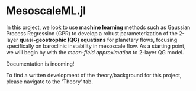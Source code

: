 # MesoscaleML.jl

In this project, we look to use **machine learning** methods such as Gaussian Process Regression (GPR) to develop a robust parameterization of the 2-layer **quasi-geostrophic (QG) equations** for planetary flows, focusing specifically on baroclinic instability in mesoscale flow. As a starting point, we will begin by with the *mean-field approximation* to 2-layer QG model.

Documentation is incoming!

To find a written development of the theory/background for this project, please navigate to the 'Theory' tab.
